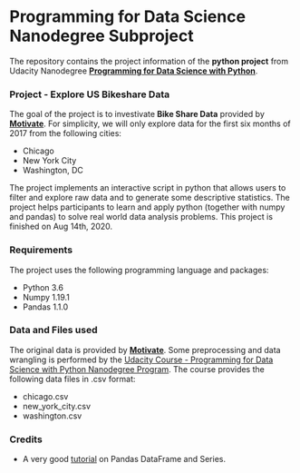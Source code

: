 # Programming for Data Science Nanodegree Subproject
The repository contains the project information of the **python project** from Udacity Nanodegree 
**[Programming for Data Science with Python](https://www.udacity.com/course/programming-for-data-science-nanodegree--nd104)**.

### Project - Explore US Bikeshare Data
The goal of the project is to investivate **Bike Share Data** provided by **[Motivate](motivateco.com)**.
For simplicity, we will only explore data for the first six months of 2017 from the following cities:
- Chicago
- New York City
- Washington, DC

The project implements an interactive script in python that allows users to filter and explore raw data and to generate some 
descriptive statistics. The project helps participants to learn and apply python (together with numpy and pandas) to solve real world 
data analysis problems. This project is finished on Aug 14th, 2020.

### Requirements
The project uses the following programming language and packages:
- Python 3.6
- Numpy 1.19.1
- Pandas 1.1.0

### Data and Files used
The original data is provided by **[Motivate](motivateco.com)**. Some preprocessing and data wrangling is 
performed by the [Udacity Course - Programming for Data Science with Python Nanodegree Program](https://www.udacity.com/course/programming-for-data-science-nanodegree--nd104).
The course provides the following data files in .csv format:
- chicago.csv
- new_york_city.csv
- washington.csv

### Credits
- A very good [tutorial](https://medium.com/dunder-data/selecting-subsets-of-data-in-pandas-6fcd0170be9c) on Pandas DataFrame and Series.